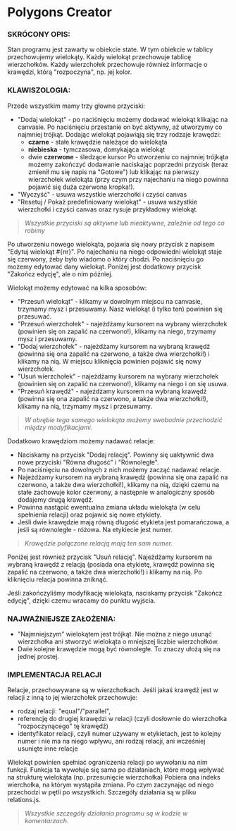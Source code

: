 # Polygons Creator

### SKRÓCONY OPIS:
Stan programu jest zawarty w obiekcie state.
W tym obiekcie w tablicy przechowujemy wielokąty.
Każdy wielokąt przechowuje tablicę wierzchołków.
Każdy wierzchołek przechowuje również informacje o krawędzi, którą "rozpoczyna", np. jej kolor.

### KLAWISZOLOGIA:
Przede wszystkim mamy trzy głowne przyciski:
- "Dodaj wielokąt" - po naciśnięciu możemy dodawać wielokąt klikając na canvasie. Po naciśnięciu przestanie on być aktywny, aż utworzymy co najmniej trójkąt. Dodając wielokąt pojawiąją się trzy rodzaje krawędzi:
  - **czarne** - stałe krawędzie należące do wielokąta
  - **niebieska** - tymczasowa, domykająca wielokąt
  - dwie **czerwone** - śledzące kursor
  Po utworzeniu co najmniej trójkąta możemy zakończyć dodawanie naciskając poprzedni przycisk (teraz zmienił mu się napis na "Gotowe") lub klikając na pierwszy wierzchołek wielokąta (przy czym przy najechaniu na niego powinna pojawić się duża czerwona kropka!).
- "Wyczyść" - usuwa wszystkie wierzchołki i czyści canvas
- "Resetuj / Pokaż predefiniowany wielokąt" - usuwa wszystkie wierzchołki i czyści canvas oraz rysuje przykładowy wielokąt.

>_Wszystkie przyciski są aktywne lub nieaktywne, zależnie od tego co robimy_

Po utworzeniu nowego wielokąta, pojawia się nowy przycisk z napisem "Edytuj wielokąt #{nr}". Po najechaniu na niego odpowiedni wielokąt staje się czerwony, żeby było wiadomo o który chodzi. Po naciśnięciu go możemy edytować dany wielokąt.
Poniżej jest dodatkowy przycisk "Zakończ edycję", ale o nim później.

Wielokąt możemy edytować na kilka sposobów:
- "Przesuń wielokąt" - klikamy w dowolnym miejscu na canvasie, trzymamy mysz i przesuwamy. Nasz wielokąt (i tylko ten) powinien się przesuwać.
- "Przesuń wierzchołek" - najeżdżamy kursorem na wybrany wierzchołek (powinien się on zapalić na czerwono!), klikamy na niego, trzymamy mysz i przesuwamy.
- "Dodaj wierzchołek" - najeżdżamy kursorem na wybraną krawędź (powinna się ona zapalić na czerwono, a także dwa wierzchołki!) i klikamy na nią. W miejscu kliknięcia powinien pojawić się nowy wierzchołek.
- "Usuń wierzchołek" - najeżdżamy kursorem na wybrany wierzchołek (powinien się on zapalić na czerwono!), klikamy na niego i on się usuwa.
- "Przesuń krawędź" - najeżdżamy kursorem na wybraną krawędź (powinna się ona zapalić na czerwono, a także dwa wierzchołki!), klikamy na nią, trzymamy mysz i przesuwamy.

>_W obrębie tego samego wielokąta możemy swobodnie przechodzić między modyfikacjami._

Dodatkowo krawędziom możemy nadawać relacje:
- Naciskamy na przycisk "Dodaj relację". Powinny się uaktywnić dwa nowe przyciski "Równa długość" i "Równoległe".
- Po naciśnięciu na dowolnych z nich możemy zacząć nadawać relacje.
- Najeżdżamy kursorem na wybraną krawędź (powinna się ona zapalić na czerwono, a także dwa wierzchołki!), klikamy na nią, dzięki czemu na stałe zachowuje kolor czerwony, a następnie w analogiczny sposób dodajemy drugą krawędź.
- Powinna nastąpić ewentualna zmiana układu wielokąta (w celu spełnienia relacji) oraz pojawić się nowe etykiety.
- Jeśli dwie krawędzie mają równą długość etykieta jest pomarańczowa, a jeśli są równoległe - różowa. Na etykiecie jest numer. 

>_Krawędzie połączone relacją mają ten sam numer._

Poniżej jest również przycisk "Usuń relację".
Najeżdżamy kursorem na wybraną krawędź z relacją (posiada ona etykietę, krawędź powinna się zapalić na czerwono, a także dwa wierzchołki!) i klikamy na nią. Po kliknięciu relacja powinna zniknąć.

Jeśli zakończyliśmy modyfikację wielokąta, naciskamy przycisk "Zakończ edycję", dzięki czemu wracamy do punktu wyjścia.

### NAJWAŻNIEJSZE ZAŁOŻENIA:
- "Najmniejszym" wielokątem jest trójkąt. Nie można z niego usunąć wierzchołka ani stworzyć wielokąta o mniejszej liczbie wierzchołków.
- Dwie kolejne krawędzie mogą być równoległe. To znaczy ułożą się na jednej prostej.

### IMPLEMENTACJA RELACJI
Relacje, przechowywane są w wierzchołkach.
Jeśli jakaś krawędź jest w relacji z inną to jej wierzchołek przechowuje:
- rodzaj relacji: "equal"/"parallel",
- referencję do drugiej krawędzi w relacji (czyli dosłownie do wierzchołka "rozpoczynącego" tę krawędź)
- identyfikator relacji, czyli numer używany w etykietach, jest to kolejny numer i nie ma na niego wpływu, ani rodzaj relacji, ani wcześniej usunięte inne relacje

Wielokąt powinien spełniać ograniczenia relacji po wywołaniu na nim funkcji.
Funkcja ta wywołuje się sama po działaniach, które mogą wpływać na strukturę wielokąta (np. przesunięcie wierzchołka)
Pobiera ona indeks wierchołka, na którym wystąpiła zmiana. Po czym zaczynając od niego przechodzi w pętli po wszystkich.
Szczegóły działania są w pliku relations.js.

>_Wszystkie szczegóły działania programu są w kodzie w komentarzach._
